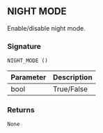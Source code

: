 ## NIGHT MODE

Enable/disable night mode.


### Signature

`NIGHT_MODE ()`


| Parameter | Description |
| --- | --- |
| bool | True/False |


### Returns

`None`